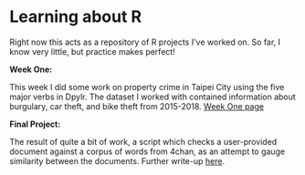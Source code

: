 # Learning about R
Right now this acts as a repository of R projects I've worked on. So far, I know very little, but practice makes perfect!

**Week One:**  

This week I did some work on property crime in Taipei City using the five major verbs in Dpylr. The dataset I worked with contained information about burgulary, car theft, and bike theft from 2015-2018. [Week One page](https://interrumpere.github.io/19.03.2019/Dplyr_Verbs.html)

**Final Project:**

The result of quite a bit of work, a script which checks a user-provided document against a corpus of words from 4chan, as an attempt to gauge similarity between the documents. Further write-up [here](https://interrumpere.github.io/Document%20Checker/doc_final.html).

